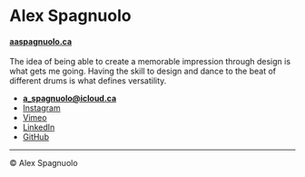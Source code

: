 # Alex Spagnuolo

#### [aaspagnuolo.ca](http://aaspagnuolo.ca)

The idea of being able to create a memorable impression through design is what gets me going. Having the skill to design and dance to the beat of different drums is what defines versatility.

- **[a_spagnuolo@icloud.ca](mailto:a_spagnuolo@icloud.com)**
- [Instagram](https://instagram.com/aaspagnuolo)
- [Vimeo](https://vimeo.com/aaspagnuolo)
- [LinkedIn](https://www.linkedin.com/in/aaspagnuolo/)
- [GitHub](https://github.com/AlexSpagnuolo)

---

© Alex Spagnuolo
